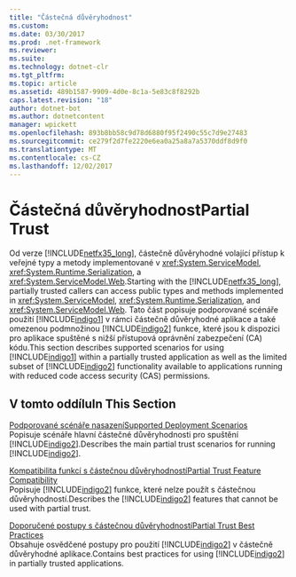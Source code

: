 ```yaml
---
title: "Částečná důvěryhodnost"
ms.custom: 
ms.date: 03/30/2017
ms.prod: .net-framework
ms.reviewer: 
ms.suite: 
ms.technology: dotnet-clr
ms.tgt_pltfrm: 
ms.topic: article
ms.assetid: 489b1587-9909-4d0e-8c1a-5e83c8f8292b
caps.latest.revision: "18"
author: dotnet-bot
ms.author: dotnetcontent
manager: wpickett
ms.openlocfilehash: 893b8bb58c9d78d6880f95f2490c55c7d9e27483
ms.sourcegitcommit: ce279f2d7fe2220e6ea0a25a8a7a5370ddf8d9f0
ms.translationtype: MT
ms.contentlocale: cs-CZ
ms.lasthandoff: 12/02/2017
---
```

# <a name="partial-trust"></a><span data-ttu-id="dd175-102">Částečná důvěryhodnost</span><span class="sxs-lookup"><span data-stu-id="dd175-102">Partial Trust</span></span>
<span data-ttu-id="dd175-103">Od verze [!INCLUDE[netfx35_long](../../../../includes/netfx35-long-md.md)], částečně důvěryhodné volající přístup k veřejné typy a metody implementované v <xref:System.ServiceModel>, <xref:System.Runtime.Serialization>, a <xref:System.ServiceModel.Web>.</span><span class="sxs-lookup"><span data-stu-id="dd175-103">Starting with the [!INCLUDE[netfx35_long](../../../../includes/netfx35-long-md.md)], partially trusted callers can access public types and methods implemented in <xref:System.ServiceModel>, <xref:System.Runtime.Serialization>, and <xref:System.ServiceModel.Web>.</span></span> <span data-ttu-id="dd175-104">Tato část popisuje podporované scénáře použití [!INCLUDE[indigo1](../../../../includes/indigo1-md.md)] v rámci částečně důvěryhodné aplikace a také omezenou podmnožinou [!INCLUDE[indigo2](../../../../includes/indigo2-md.md)] funkce, které jsou k dispozici pro aplikace spuštěné s nižší přístupová oprávnění zabezpečení (CA) kódu.</span><span class="sxs-lookup"><span data-stu-id="dd175-104">This section describes supported scenarios for using [!INCLUDE[indigo1](../../../../includes/indigo1-md.md)] within a partially trusted application as well as the limited subset of [!INCLUDE[indigo2](../../../../includes/indigo2-md.md)] functionality available to applications running with reduced code access security (CAS) permissions.</span></span>  
  
## <a name="in-this-section"></a><span data-ttu-id="dd175-105">V tomto oddílu</span><span class="sxs-lookup"><span data-stu-id="dd175-105">In This Section</span></span>  
 [<span data-ttu-id="dd175-106">Podporované scénáře nasazení</span><span class="sxs-lookup"><span data-stu-id="dd175-106">Supported Deployment Scenarios</span></span>](../../../../docs/framework/wcf/feature-details/supported-deployment-scenarios.md)  
 <span data-ttu-id="dd175-107">Popisuje scénáře hlavní částečné důvěryhodnosti pro spuštění [!INCLUDE[indigo2](../../../../includes/indigo2-md.md)].</span><span class="sxs-lookup"><span data-stu-id="dd175-107">Describes the main partial trust scenarios for running [!INCLUDE[indigo2](../../../../includes/indigo2-md.md)].</span></span>  
  
 [<span data-ttu-id="dd175-108">Kompatibilita funkcí s částečnou důvěryhodností</span><span class="sxs-lookup"><span data-stu-id="dd175-108">Partial Trust Feature Compatibility</span></span>](../../../../docs/framework/wcf/feature-details/partial-trust-feature-compatibility.md)  
 <span data-ttu-id="dd175-109">Popisuje [!INCLUDE[indigo2](../../../../includes/indigo2-md.md)] funkce, které nelze použít s částečnou důvěryhodností.</span><span class="sxs-lookup"><span data-stu-id="dd175-109">Describes the [!INCLUDE[indigo2](../../../../includes/indigo2-md.md)] features that cannot be used with partial trust.</span></span>  
  
 [<span data-ttu-id="dd175-110">Doporučené postupy s částečnou důvěryhodností</span><span class="sxs-lookup"><span data-stu-id="dd175-110">Partial Trust Best Practices</span></span>](../../../../docs/framework/wcf/feature-details/partial-trust-best-practices.md)  
 <span data-ttu-id="dd175-111">Obsahuje osvědčené postupy pro použití [!INCLUDE[indigo2](../../../../includes/indigo2-md.md)] v částečně důvěryhodné aplikace.</span><span class="sxs-lookup"><span data-stu-id="dd175-111">Contains best practices for using [!INCLUDE[indigo2](../../../../includes/indigo2-md.md)] in partially trusted applications.</span></span>
